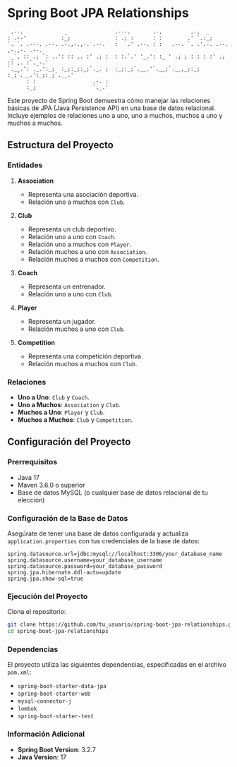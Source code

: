 # Spring Boot JPA Relationships
```
 .--.             _               .---.       .-.         .-.  _
: .--'           :_;              : .; :      : :        .' `.:_;
`. `. .---. .--. .-.,-.,-. .--.   :   .' .--. : :   .--. `. .'.-. .--. ,-.,-. .--.
 _`, :: .; `: ..': :: ,. :' .; :  : :.`.' '_.': :_ ' .; ; : : : :' .; :: ,. :`._-.'
`.__.': ._.':_;  :_;:_;:_;`._. ;  :_;:_;`.__.'`.__;`.__,_;:_; :_;`.__.':_;:_;`.__.'
      : :                  .-. :
      :_;                  `._.'
```
Este proyecto de Spring Boot demuestra cómo manejar las relaciones básicas de JPA (Java Persistence API) en una base de datos relacional. Incluye ejemplos de relaciones uno a uno, uno a muchos, muchos a uno y muchos a muchos.

## Estructura del Proyecto

### Entidades

1. **Association**
    - Representa una asociación deportiva.
    - Relación uno a muchos con `Club`.

2. **Club**
    - Representa un club deportivo.
    - Relación uno a uno con `Coach`.
    - Relación uno a muchos con `Player`.
    - Relación muchos a uno con `Association`.
    - Relación muchos a muchos con `Competition`.

3. **Coach**
    - Representa un entrenador.
    - Relación uno a uno con `Club`.

4. **Player**
    - Representa un jugador.
    - Relación muchos a uno con `Club`.

5. **Competition**
    - Representa una competición deportiva.
    - Relación muchos a muchos con `Club`.

### Relaciones

- **Uno a Uno**: `Club` y `Coach`.
- **Uno a Muchos**: `Association` y `Club`.
- **Muchos a Uno**: `Player` y `Club`.
- **Muchos a Muchos**: `Club` y `Competition`.

## Configuración del Proyecto

### Prerrequisitos

- Java 17
- Maven 3.6.0 o superior
- Base de datos MySQL (o cualquier base de datos relacional de tu elección)

### Configuración de la Base de Datos

Asegúrate de tener una base de datos configurada y actualiza `application.properties` con tus credenciales de la base de datos:

```properties
spring.datasource.url=jdbc:mysql://localhost:3306/your_database_name
spring.datasource.username=your_database_username
spring.datasource.password=your_database_password
spring.jpa.hibernate.ddl-auto=update
spring.jpa.show-sql=true
```

### Ejecución del Proyecto

Clona el repositorio:

   ```bash
   git clone https://github.com/tu_usuario/spring-boot-jpa-relationships.git
   cd spring-boot-jpa-relationships
   ```

### Dependencias

El proyecto utiliza las siguientes dependencias, especificadas en el archivo `pom.xml`:

- `spring-boot-starter-data-jpa`
- `spring-boot-starter-web`
- `mysql-connector-j`
- `lombok`
- `spring-boot-starter-test`

### Información Adicional

- **Spring Boot Version**: 3.2.7
- **Java Version**: 17
